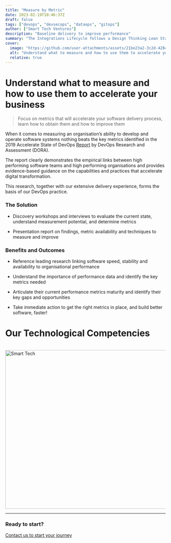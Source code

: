```yaml
---
title: "Measure by Metric"
date: 2023-02-19T10:46:37Z
draft: false
tags: ["devops", "devsecops", "dataops", "gitops"]
author: ["Smart Tech Ventures"]
description: "Baseline delivery to improve performance"
summary: "The Integrations Lifecycle follows a Design Thinking Lean Startup Agile approach."
cover:
  image: "https://github.com/user-attachments/assets/21be23a2-3c2d-4284-9972-ead01de31606"
  alt: "Understand what to measure and how to use them to accelerate your business"
  relative: true
---
```


# Understand what to measure and how to use them to accelerate your business

> Focus on metrics that will accelerate your software delivery process, learn how to obtain them and how to improve them

When it comes to measuring an organisation’s ability to develop and operate software systems nothing beats the key metrics identified in the 2019 Accelerate State of DevOps [Report](https://services.google.com/fh/files/misc/state-of-devops-2019.pdf) by DevOps Research and Assessment (DORA).

The report clearly demonstrates the empirical links between high performing software teams and high performing organisations and provides evidence-based guidance on the capabilities and practices that accelerate digital transformation.

This research, together with our extensive delivery experience, forms the basis of our DevOps practice.

### The Solution

- Discovery workshops and interviews to evaluate the current state, understand measurement potential, and determine metrics

- Presentation report on findings, metric availability and techniques to measure and improve

### Benefits and Outcomes

- Reference leading research linking software speed, stability and availability to organisational performance

- Understand the importance of performance data and identify the key metrics needed

- Articulate their current performance metrics maturity and identify their key gaps and opportunities

- Take immediate action to get the right metrics in place, and build better software, faster!

# Our Technological Competencies

<br />
<img width="878" height="497" alt="Smart Tech" src="https://github.com/user-attachments/assets/0863a4fa-501b-46ff-8433-e7ee246ded48" />
<br />
<hr />

### Ready to start?

[Contact us to start your journey](https://smarttechventures.au/contact/)
